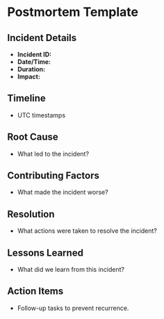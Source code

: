# Postmortem Template

## Incident Details

- **Incident ID:**
- **Date/Time:**
- **Duration:**
- **Impact:**

## Timeline

- UTC timestamps

## Root Cause

- What led to the incident?

## Contributing Factors

- What made the incident worse?

## Resolution

- What actions were taken to resolve the incident?

## Lessons Learned

- What did we learn from this incident?

## Action Items

- Follow-up tasks to prevent recurrence.
